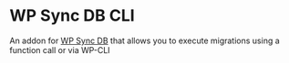 # WP Sync DB CLI

An addon for [WP Sync DB](https://github.com/slang800/wp-sync-db) that allows you to execute migrations using a function call or via WP-CLI
